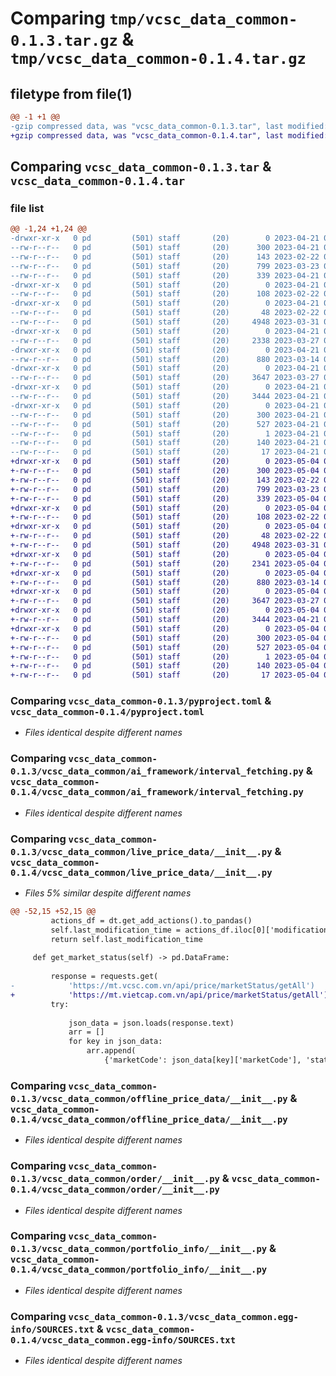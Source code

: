 # Comparing `tmp/vcsc_data_common-0.1.3.tar.gz` & `tmp/vcsc_data_common-0.1.4.tar.gz`

## filetype from file(1)

```diff
@@ -1 +1 @@
-gzip compressed data, was "vcsc_data_common-0.1.3.tar", last modified: Fri Apr 21 06:19:37 2023, max compression
+gzip compressed data, was "vcsc_data_common-0.1.4.tar", last modified: Thu May  4 06:36:44 2023, max compression
```

## Comparing `vcsc_data_common-0.1.3.tar` & `vcsc_data_common-0.1.4.tar`

### file list

```diff
@@ -1,24 +1,24 @@
-drwxr-xr-x   0 pd         (501) staff       (20)        0 2023-04-21 06:19:37.871372 vcsc_data_common-0.1.3/
--rw-r--r--   0 pd         (501) staff       (20)      300 2023-04-21 06:19:37.871454 vcsc_data_common-0.1.3/PKG-INFO
--rw-r--r--   0 pd         (501) staff       (20)      143 2023-02-22 09:16:04.000000 vcsc_data_common-0.1.3/README.md
--rw-r--r--   0 pd         (501) staff       (20)      799 2023-03-23 03:54:32.000000 vcsc_data_common-0.1.3/pyproject.toml
--rw-r--r--   0 pd         (501) staff       (20)      339 2023-04-21 06:19:37.871878 vcsc_data_common-0.1.3/setup.cfg
-drwxr-xr-x   0 pd         (501) staff       (20)        0 2023-04-21 06:19:37.868498 vcsc_data_common-0.1.3/vcsc_data_common/
--rw-r--r--   0 pd         (501) staff       (20)      108 2023-02-22 09:07:01.000000 vcsc_data_common-0.1.3/vcsc_data_common/__init__.py
-drwxr-xr-x   0 pd         (501) staff       (20)        0 2023-04-21 06:19:37.869877 vcsc_data_common-0.1.3/vcsc_data_common/ai_framework/
--rw-r--r--   0 pd         (501) staff       (20)       48 2023-02-22 09:02:01.000000 vcsc_data_common-0.1.3/vcsc_data_common/ai_framework/__init__.py
--rw-r--r--   0 pd         (501) staff       (20)     4948 2023-03-31 09:44:29.000000 vcsc_data_common-0.1.3/vcsc_data_common/ai_framework/interval_fetching.py
-drwxr-xr-x   0 pd         (501) staff       (20)        0 2023-04-21 06:19:37.870214 vcsc_data_common-0.1.3/vcsc_data_common/live_price_data/
--rw-r--r--   0 pd         (501) staff       (20)     2338 2023-03-27 04:16:56.000000 vcsc_data_common-0.1.3/vcsc_data_common/live_price_data/__init__.py
-drwxr-xr-x   0 pd         (501) staff       (20)        0 2023-04-21 06:19:37.870542 vcsc_data_common-0.1.3/vcsc_data_common/offline_price_data/
--rw-r--r--   0 pd         (501) staff       (20)      880 2023-03-14 02:58:59.000000 vcsc_data_common-0.1.3/vcsc_data_common/offline_price_data/__init__.py
-drwxr-xr-x   0 pd         (501) staff       (20)        0 2023-04-21 06:19:37.870813 vcsc_data_common-0.1.3/vcsc_data_common/order/
--rw-r--r--   0 pd         (501) staff       (20)     3647 2023-03-27 04:29:07.000000 vcsc_data_common-0.1.3/vcsc_data_common/order/__init__.py
-drwxr-xr-x   0 pd         (501) staff       (20)        0 2023-04-21 06:19:37.871112 vcsc_data_common-0.1.3/vcsc_data_common/portfolio_info/
--rw-r--r--   0 pd         (501) staff       (20)     3444 2023-04-21 06:19:05.000000 vcsc_data_common-0.1.3/vcsc_data_common/portfolio_info/__init__.py
-drwxr-xr-x   0 pd         (501) staff       (20)        0 2023-04-21 06:19:37.869268 vcsc_data_common-0.1.3/vcsc_data_common.egg-info/
--rw-r--r--   0 pd         (501) staff       (20)      300 2023-04-21 06:19:37.000000 vcsc_data_common-0.1.3/vcsc_data_common.egg-info/PKG-INFO
--rw-r--r--   0 pd         (501) staff       (20)      527 2023-04-21 06:19:37.000000 vcsc_data_common-0.1.3/vcsc_data_common.egg-info/SOURCES.txt
--rw-r--r--   0 pd         (501) staff       (20)        1 2023-04-21 06:19:37.000000 vcsc_data_common-0.1.3/vcsc_data_common.egg-info/dependency_links.txt
--rw-r--r--   0 pd         (501) staff       (20)      140 2023-04-21 06:19:37.000000 vcsc_data_common-0.1.3/vcsc_data_common.egg-info/requires.txt
--rw-r--r--   0 pd         (501) staff       (20)       17 2023-04-21 06:19:37.000000 vcsc_data_common-0.1.3/vcsc_data_common.egg-info/top_level.txt
+drwxr-xr-x   0 pd         (501) staff       (20)        0 2023-05-04 06:36:44.037602 vcsc_data_common-0.1.4/
+-rw-r--r--   0 pd         (501) staff       (20)      300 2023-05-04 06:36:44.037682 vcsc_data_common-0.1.4/PKG-INFO
+-rw-r--r--   0 pd         (501) staff       (20)      143 2023-02-22 09:16:04.000000 vcsc_data_common-0.1.4/README.md
+-rw-r--r--   0 pd         (501) staff       (20)      799 2023-03-23 03:54:32.000000 vcsc_data_common-0.1.4/pyproject.toml
+-rw-r--r--   0 pd         (501) staff       (20)      339 2023-05-04 06:36:44.037976 vcsc_data_common-0.1.4/setup.cfg
+drwxr-xr-x   0 pd         (501) staff       (20)        0 2023-05-04 06:36:44.034777 vcsc_data_common-0.1.4/vcsc_data_common/
+-rw-r--r--   0 pd         (501) staff       (20)      108 2023-02-22 09:07:01.000000 vcsc_data_common-0.1.4/vcsc_data_common/__init__.py
+drwxr-xr-x   0 pd         (501) staff       (20)        0 2023-05-04 06:36:44.036155 vcsc_data_common-0.1.4/vcsc_data_common/ai_framework/
+-rw-r--r--   0 pd         (501) staff       (20)       48 2023-02-22 09:02:01.000000 vcsc_data_common-0.1.4/vcsc_data_common/ai_framework/__init__.py
+-rw-r--r--   0 pd         (501) staff       (20)     4948 2023-03-31 09:44:29.000000 vcsc_data_common-0.1.4/vcsc_data_common/ai_framework/interval_fetching.py
+drwxr-xr-x   0 pd         (501) staff       (20)        0 2023-05-04 06:36:44.036480 vcsc_data_common-0.1.4/vcsc_data_common/live_price_data/
+-rw-r--r--   0 pd         (501) staff       (20)     2341 2023-05-04 06:36:10.000000 vcsc_data_common-0.1.4/vcsc_data_common/live_price_data/__init__.py
+drwxr-xr-x   0 pd         (501) staff       (20)        0 2023-05-04 06:36:44.036779 vcsc_data_common-0.1.4/vcsc_data_common/offline_price_data/
+-rw-r--r--   0 pd         (501) staff       (20)      880 2023-03-14 02:58:59.000000 vcsc_data_common-0.1.4/vcsc_data_common/offline_price_data/__init__.py
+drwxr-xr-x   0 pd         (501) staff       (20)        0 2023-05-04 06:36:44.037066 vcsc_data_common-0.1.4/vcsc_data_common/order/
+-rw-r--r--   0 pd         (501) staff       (20)     3647 2023-03-27 04:29:07.000000 vcsc_data_common-0.1.4/vcsc_data_common/order/__init__.py
+drwxr-xr-x   0 pd         (501) staff       (20)        0 2023-05-04 06:36:44.037358 vcsc_data_common-0.1.4/vcsc_data_common/portfolio_info/
+-rw-r--r--   0 pd         (501) staff       (20)     3444 2023-04-21 06:19:05.000000 vcsc_data_common-0.1.4/vcsc_data_common/portfolio_info/__init__.py
+drwxr-xr-x   0 pd         (501) staff       (20)        0 2023-05-04 06:36:44.035681 vcsc_data_common-0.1.4/vcsc_data_common.egg-info/
+-rw-r--r--   0 pd         (501) staff       (20)      300 2023-05-04 06:36:44.000000 vcsc_data_common-0.1.4/vcsc_data_common.egg-info/PKG-INFO
+-rw-r--r--   0 pd         (501) staff       (20)      527 2023-05-04 06:36:44.000000 vcsc_data_common-0.1.4/vcsc_data_common.egg-info/SOURCES.txt
+-rw-r--r--   0 pd         (501) staff       (20)        1 2023-05-04 06:36:44.000000 vcsc_data_common-0.1.4/vcsc_data_common.egg-info/dependency_links.txt
+-rw-r--r--   0 pd         (501) staff       (20)      140 2023-05-04 06:36:44.000000 vcsc_data_common-0.1.4/vcsc_data_common.egg-info/requires.txt
+-rw-r--r--   0 pd         (501) staff       (20)       17 2023-05-04 06:36:44.000000 vcsc_data_common-0.1.4/vcsc_data_common.egg-info/top_level.txt
```

### Comparing `vcsc_data_common-0.1.3/pyproject.toml` & `vcsc_data_common-0.1.4/pyproject.toml`

 * *Files identical despite different names*

### Comparing `vcsc_data_common-0.1.3/vcsc_data_common/ai_framework/interval_fetching.py` & `vcsc_data_common-0.1.4/vcsc_data_common/ai_framework/interval_fetching.py`

 * *Files identical despite different names*

### Comparing `vcsc_data_common-0.1.3/vcsc_data_common/live_price_data/__init__.py` & `vcsc_data_common-0.1.4/vcsc_data_common/live_price_data/__init__.py`

 * *Files 5% similar despite different names*

```diff
@@ -52,15 +52,15 @@
         actions_df = dt.get_add_actions().to_pandas()
         self.last_modification_time = actions_df.iloc[0]['modification_time']
         return self.last_modification_time
 
     def get_market_status(self) -> pd.DataFrame:
 
         response = requests.get(
-            'https://mt.vcsc.com.vn/api/price/marketStatus/getAll')
+            'https://mt.vietcap.com.vn/api/price/marketStatus/getAll')
         try:
 
             json_data = json.loads(response.text)
             arr = []
             for key in json_data:
                 arr.append(
                     {'marketCode': json_data[key]['marketCode'], 'status': json_data[key]['status']})
```

### Comparing `vcsc_data_common-0.1.3/vcsc_data_common/offline_price_data/__init__.py` & `vcsc_data_common-0.1.4/vcsc_data_common/offline_price_data/__init__.py`

 * *Files identical despite different names*

### Comparing `vcsc_data_common-0.1.3/vcsc_data_common/order/__init__.py` & `vcsc_data_common-0.1.4/vcsc_data_common/order/__init__.py`

 * *Files identical despite different names*

### Comparing `vcsc_data_common-0.1.3/vcsc_data_common/portfolio_info/__init__.py` & `vcsc_data_common-0.1.4/vcsc_data_common/portfolio_info/__init__.py`

 * *Files identical despite different names*

### Comparing `vcsc_data_common-0.1.3/vcsc_data_common.egg-info/SOURCES.txt` & `vcsc_data_common-0.1.4/vcsc_data_common.egg-info/SOURCES.txt`

 * *Files identical despite different names*

